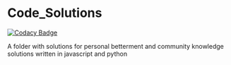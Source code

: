 # Code_Solutions

[![Codacy Badge](https://api.codacy.com/project/badge/Grade/c3e9e1374b1b4a92ab37a945093358e0)](https://app.codacy.com/manual/alex.sulea/Code_Solutions?utm_source=github.com&utm_medium=referral&utm_content=Alexandru-S/Code_Solutions&utm_campaign=Badge_Grade_Dashboard)

A folder with solutions for personal betterment 
and community knowledge
solutions written in javascript and python
